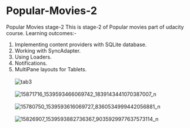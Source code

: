 # Popular-Movies-2
Popular Movies stage-2
This is stage-2 of Popular movies part of udacity course.
Learning outcomes:-
1. Implementing content providers with SQLite database.<br>
2. Working with SyncAdapter.<br>
3. Using Loaders.<br>
4. Notifications.<br>
5. MultiPane layouts for Tablets.<br><br>
![tab3](https://cloud.githubusercontent.com/assets/12881364/21588897/5e1d0c12-d111-11e6-8a7e-b7d6110b98ca.jpg)
<br><br>
![15871716_1539593466069742_1839143441070387007_n](https://cloud.githubusercontent.com/assets/12881364/21589017/1b2c08de-d113-11e6-8bc8-4e80587997b2.jpg)
<br><br>
![15780750_1539593616069727_8360534999442056881_n](https://cloud.githubusercontent.com/assets/12881364/21589024/3958e840-d113-11e6-904e-d3d4502aacd2.jpg)
<br><br>
![15826907_1539593882736367_9035929977637573114_n](https://cloud.githubusercontent.com/assets/12881364/21589033/5024681a-d113-11e6-911a-f3e7bdf9a566.jpg)
